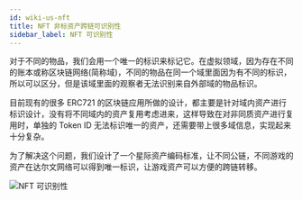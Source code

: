 ```yaml
---
id: wiki-us-nft
title: NFT 非标资产跨链可识别性
sidebar_label: NFT 可识别性
---
```


对于不同的物品，我们会用一个唯一的标识来标记它。在虚拟领域，因为存在不同的账本或称区块链网络(简称域)，不同的物品在同一个域里面因为有不同的标识，所以可以区分，但是该域里面的观察者无法识别来自外部域的物品标识。

目前现有的很多 ERC721 的区块链应用所做的设计，都主要是针对域内资产进行标识设计，没有将不同域内的资产复用考虑进来，这样导致在对非同质资产进行复用时，单独的 Token ID 无法标识唯一的资产，还需要带上很多域信息，实现起来十分复杂。

为了解决这个问题，我们设计了一个星际资产编码标准，让不同公链，不同游戏的资产在达尔文网络可以得到唯一标识，让游戏资产可以方便的跨链转移。

![NFT 可识别性](assets/nft-identifiability.png)
